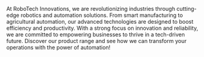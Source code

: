 At RoboTech Innovations, we are revolutionizing industries through cutting-edge robotics and automation solutions. From smart manufacturing to agricultural automation, our advanced technologies are designed to boost efficiency and productivity. With a strong focus on innovation and reliability, we are committed to empowering businesses to thrive in a tech-driven future. Discover our product range and see how we can transform your operations with the power of automation!

